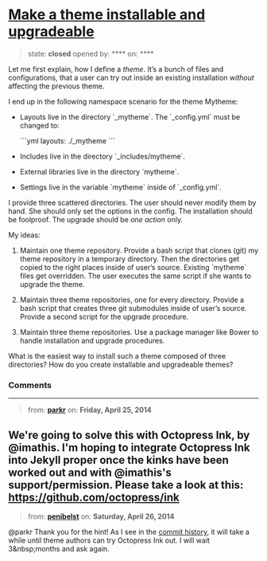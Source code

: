 # [Make a theme installable and upgradeable](https://github.com/jekyll/jekyll-help/issues/23)

> state: **closed** opened by: **** on: ****

Let me first explain, how I define a *theme*. It’s a bunch of files and configurations, that a user can try out inside an existing installation *without* affecting the previous theme.

I end up in the following namespace scenario for the theme Mytheme:

* Layouts live in the directory &#x60;_mytheme&#x60;. The &#x60;_config.yml&#x60; must be changed to:

    &#x60;&#x60;&#x60;yml
layouts: ./_mytheme
    &#x60;&#x60;&#x60;

* Includes live in the directory &#x60;_includes/mytheme&#x60;.
* External libraries live in the directory &#x60;mytheme&#x60;.
* Settings live in the variable &#x60;mytheme&#x60; inside of &#x60;_config.yml&#x60;.

I provide three scattered directories. The user should never modify them by hand. She should only set the options in the config. The installation should be foolproof. The upgrade should be *one action* only. 

My ideas:

1. Maintain one theme repository. Provide a bash script that clones (git) my theme repository in a temporary directory. Then the directories get copied to the right places inside of user’s source. Existing &#x60;mytheme&#x60; files get overridden. The user executes the same script if she wants to upgrade the theme.

1. Maintain three theme repositories, one for every directory. Provide a bash script that creates three git submodules inside of user’s source. Provide a second script for the upgrade procedure.

1. Maintain three theme repositories. Use a package manager like Bower to handle installation and upgrade procedures.

What is the easiest way to install such a theme composed of three directories? How do you create installable and upgradeable themes?


### Comments

---
> from: [**parkr**](https://github.com/jekyll/jekyll-help/issues/23#issuecomment-41449672) on: **Friday, April 25, 2014**

We&#x27;re going to solve this with Octopress Ink, by @imathis. I&#x27;m hoping to integrate Octopress Ink into Jekyll proper once the kinks have been worked out and with @imathis&#x27;s support/permission. Please take a look at this: https://github.com/octopress/ink
---
> from: [**penibelst**](https://github.com/jekyll/jekyll-help/issues/23#issuecomment-41462129) on: **Saturday, April 26, 2014**

@parkr Thank you for the hint! As I see in the [commit history](https://github.com/octopress/ink/commits/master), it will take a while until theme authors can try Octopress Ink out. I will wait 3&amp;nbsp;months and ask again.
